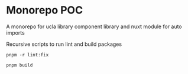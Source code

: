 # Monorepo POC

A monorepo for ucla library component library and nuxt module for auto imports

Recursive scripts to run lint and build packages

```
pnpm -r lint:fix
```

```
pnpm build
```
